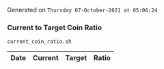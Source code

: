 Generated on `Thursday 07-October-2021 at 05:06:24`

### Current to Target Coin Ratio
`current_coin_ratio.sh`

Date|Current|Target|Ratio
---|---|---|---

